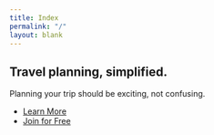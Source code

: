 ```yaml
---
title: Index
permalink: "/"
layout: blank
---
```


<div class="hero">
  <div class="hero__content">
    <h2 class="hero__title">Travel planning, simplified.</h2>
    <p class="hero__description">Planning your trip should be exciting, not confusing.</p>
    <nav class="hero__nav nav">
      <ul class="nav__list">
        <li class="nav__item"><a class="btn" href="#">Learn More</a></li>
        <li class="nav__item"><a class="btn btn--blue" href="#">Join for Free</a></li>
      </ul>
    </nav>
  </div>
</div>

<!-- <div class="features">
  <div class="features__feature">
    <i class="ss-icon">search</i>
    <h3>Search</h3>
    <p>Find the cheapest flights and best experiences</p>
  </div>
  <div class="features__feature">
    <i class="ss-icon">merge</i>
    <h3>Organize</h3>
    <p>Organize all of your information into one place</p>
  </div>
  <div class="features__feature">
    <i class="ss-icon">mobile</i>
    <h3>Offline</h3>
    <p>Have access to your information at all times, even if you don't have cell service</p>
  </div>
</div> -->
